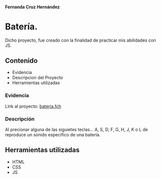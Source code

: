 #### Fernanda Cruz Hernández
# Batería.

<!---
Primero va el objetivo:
-->
Dicho proyecto, fue creado con la finalidad de practicar mis abilidades con JS.

<!---Indice: Objetivo, Evidencia o demostración (link a el proyecto ya en internet), Qué construimos, Tecnologías, Requisitos -->
## Contenido
+ Evidencia
+ Descripcion del Proyecto
+ Herramientas utilizadas

<!-- Evidencia, capturas de pantalla, el link al proyecto. -->
### Evidencia
Link al proyecto: [bateria.fch](https://bateria-fch.netlify.app/)

<!-- Descripción del proyecto, cómo se contruyó. -->
### Descripción
Al precionar alguna de las siguietes teclas... A, S, D, F, G, H, J, K o L de reproduce un sonido especifico de una batería.

<!--  Listan las herramientas: ej (HTML, CSS, JS, Bootstrap, Typewriter JS) -->
## Herramientas utilizadas
+ HTML
+ CSS
+ JS

<!--  Pasos para instalar su proyecto y correrlo o puedes agregar los créditos del proyecto. -->
